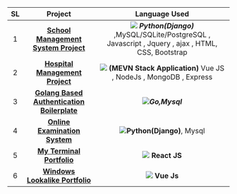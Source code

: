 <table>
<thead>
<tr>
<th align="center">SL</th>
<th align="center">Project</th>
<th align="center">Language Used</th>
</tr>
</thead>
<tbody><tr>
<td align="center">1</td>
<td align="center"><a href="http://fahimaloy-smsp.herokuapp.com/" target="__blank"><strong>School Management System Project</strong></a></td>
<td align="center"><div class="desc"> <img src="https://img.icons8.com/color/20/000000/python--v1.png"/> <em><strong>Python(Django)</strong></em> ,MySQL/SQLite/PostgreSQL , Javascript , Jquery , ajax , HTML, CSS, Bootstrap  </div></td>
</tr>
<tr>
<td align="center">2</td>
<td align="center"><a href="#"><strong>Hospital Management Project</strong></a></td>
<td align="center"><div class="desc"><img src="https://img.icons8.com/color/20/000000/vue-js.png"/>  <strong>(MEVN Stack Application)</strong> Vue JS , NodeJs , MongoDB , Express</div></td>
</tr>
<tr>
<td align="center">3</td>
<td align="center"><a href="https://github.com/fahimaloy/goFiberAuth" target="__blank"><strong>Golang Based Authentication Boilerplate</strong></a></td>
<td align="center"><div class="desc"><img src="https://img.icons8.com/color/20/000000/golang.png"/><em><strong>Go,Mysql</strong></em></div></td>
</tr>
<tr>
<td align="center">4</td>
<td align="center"><a href="#"><strong>Online Examination System</strong></a></td>
<td align="center"><div class="desc"> <img src="https://img.icons8.com/color/20/000000/python--v1.png"/><strong>Python(Django)</strong>, Mysql</td>
</tr>
<tr>
<td align="center">5</td>
<td align="center"><a href="http://fahimaloy.herokuapp.com/" target="__blank"><strong>My Terminal Portfolio</strong></a></td>
<td align="center"><div class="desc"><img src="https://img.icons8.com/officel/20/000000/react.png"/> <strong>React JS</strong> </div></td>
</tr>
<tr>
<td align="center">6</td>
<td align="center"><a href="https://fahimaloy-win.onrender.com/" target="__blank"><strong>Windows Lookalike Portfolio</strong></a></td>
<td align="center"><div class="desc"><img src="https://img.icons8.com/color/20/000000/vue-js.png"/> <strong>Vue Js</strong> </div></td>
</tr>
</tbody></table>
